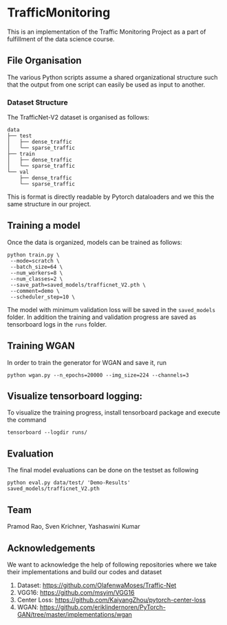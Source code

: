 # TrafficMonitoring

This is an implementation of the Traffic Monitoring Project as a part of fulfillment of the data science course. 

## File Organisation

The various Python scripts assume a shared organizational structure such that the output from one script can easily be used as input to another. 

### Dataset Structure
The TrafficNet-V2 dataset is organised as follows:
```
data
├── test
│   ├── dense_traffic
│   └── sparse_traffic
├── train
│   ├── dense_traffic
│   └── sparse_traffic
└── val
    ├── dense_traffic
    └── sparse_traffic
```
This is format is directly readable by Pytorch dataloaders and we this the same structure in our project.

## Training a model
Once the data is organized, models can be trained as follows:
```
python train.py \
 --mode=scratch \
 --batch_size=64 \
 --num_workers=8 \
 --num_classes=2 \
 --save_path=saved_models/trafficnet_V2.pth \
 --comment=demo \
 --scheduler_step=10 \
```
The model with minimum validation loss will be saved in the `saved_models` folder. In addition the training and validation progress are saved as tensorboard logs in the `runs` folder. 

## Training WGAN
In order to train the generator for WGAN and save it, run
```
python wgan.py --n_epochs=20000 --img_size=224 --channels=3
```

## Visualize tensorboard logging:
To visualize the training progress, install tensorboard package and execute the command
```
tensorboard --logdir runs/
```

## Evaluation
The final model evaluations can be done on the testset as following
```
python eval.py data/test/ 'Demo-Results' saved_models/trafficnet_V2.pth
```
## Team

Pramod Rao, Sven Krichner, Yashaswini Kumar

## Acknowledgements

We want to acknowledge the help of following repositories where we take their implementations and build our codes and dataset
1. Dataset: https://github.com/OlafenwaMoses/Traffic-Net
2. VGG16: https://github.com/msyim/VGG16
3. Center Loss: https://github.com/KaiyangZhou/pytorch-center-loss
4. WGAN: https://github.com/eriklindernoren/PyTorch-GAN/tree/master/implementations/wgan




